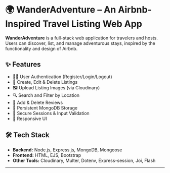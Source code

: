 # 🌍 WanderAdventure – An Airbnb-Inspired Travel Listing Web App

**WanderAdventure** is a full-stack web application for travelers and hosts. Users can discover, list, and manage adventurous stays, inspired by the functionality and design of Airbnb.

## ✨ Features

- 🧑‍💼 User Authentication (Register/Login/Logout)
- 📌 Create, Edit & Delete Listings
- 🖼️ Upload Listing Images (via Cloudinary)
- 🔍 Search and Filter by Location
- 💬 Add & Delete Reviews
- 💾 Persistent MongoDB Storage
- 🔐 Secure Sessions & Input Validation
- 📱 Responsive UI

## 🛠️ Tech Stack

- **Backend:** Node.js, Express.js, MongoDB, Mongoose
- **Frontend:** HTML, EJS, Bootstrap
- **Other Tools:** Cloudinary, Multer, Dotenv, Express-session, Joi, Flash

---


